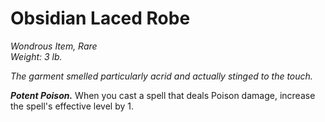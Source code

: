 # Obsidian Laced Robe
*Wondrous Item, Rare*  
*Weight: 3 lb.*  

*The garment smelled particularly acrid and actually stinged to the touch.*

***Potent Poison.*** When you cast a spell that deals Poison damage, increase the spell's effective level by 1.